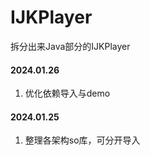 # IJKPlayer
拆分出来Java部分的IJKPlayer



#### 2024.01.26

1. 优化依赖导入与demo



#### 2024.01.25

1. 整理各架构so库，可分开导入

